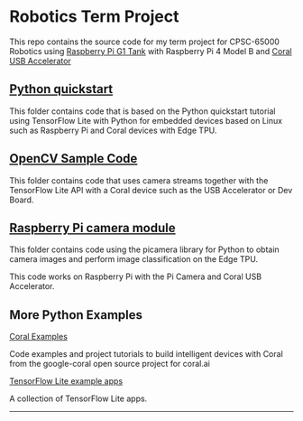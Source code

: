 # Robotics Term Project

This repo contains the source code for my term project for CPSC-65000 Robotics using [Raspberry Pi G1 Tank](https://github.com/YahboomTechnology/Raspberry-pi-G1-Tank) with Raspberry Pi 4 Model B and [Coral USB Accelerator](https://coral.ai/products/accelerator)

## [Python quickstart](./tflite)

This folder contains code that is based on the Python quickstart tutorial using TensorFlow Lite with Python for embedded devices based on Linux such as Raspberry Pi and Coral devices with Edge TPU.

## [OpenCV Sample Code](./opencv)

This folder contains code that uses camera streams together with the TensorFlow Lite API with a Coral device such as the USB Accelerator or Dev Board.

## [Raspberry Pi camera module](./raspicam)

This folder contains code using the picamera library for Python to obtain camera images and perform image classification on the Edge TPU.

This code works on Raspberry Pi with the Pi Camera and Coral USB Accelerator.

## More Python Examples

[Coral Examples](https://coral.ai/examples/)

Code examples and project tutorials to build intelligent devices with Coral from the google-coral open source project for coral.ai

[TensorFlow Lite example apps](https://www.tensorflow.org/lite/examples)

A collection of TensorFlow Lite apps.

---
